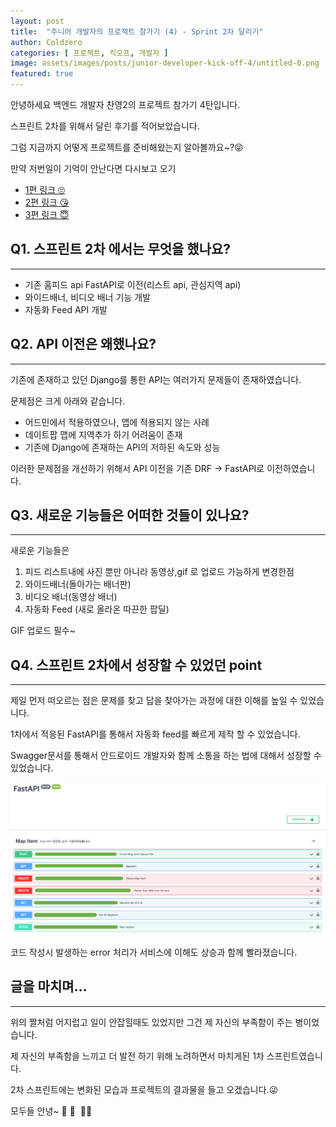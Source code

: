 ```yaml
---
layout: post
title:  "주니어 개발자의 프로젝트 참가기 (4) - Sprint 2차 달리기"
author: Coldzero
categories: [ 프로젝트, 킥오프, 개발자 ]
image: assets/images/posts/junior-developer-kick-off-4/untitled-0.png
featured: true
---
```


안녕하세요 백엔드 개발자 찬영2의 프로젝트 참가기 4탄입니다.

스프린트 2차를 위해서 달린 후기를 적어보았습니다.

그럼 지금까지 어떻게 프로젝트를 준비해왔는지 알아볼까요~?😜 

만약 저번일이 기억이 안난다면 다시보고 오기

 - [1편 링크 🙄](https://blog.datepop.co.kr/junior-developer-kick-off/)
 - [2편 링크 😘](https://blog.datepop.co.kr/junior-developer-kick-off-2/)
 - [3편 링크 😇](https://blog.datepop.co.kr/junior-developer-kick-off-3/)

## Q1.  스프린트 2차 에서는 무엇을 했나요?

---

- 기존 홈피드 api FastAPI로 이전(리스트 api, 관심지역 api)
- 와이드배너, 비디오 배너 기능 개발
- 자동화 Feed API 개발

## Q2.  API 이전은 왜했나요?

---

기존에 존재하고 있던 Django를 통한 API는 여러가지 문제들이 존재하였습니다.

문제점은 크게 아래와 같습니다.

- 어드민에서 적용하였으나, 앱에 적용되지 않는 사례
- 데이트팝 맵에 지역추가 하기 어려움이 존재
- 기존에 Django에 존재하는 API의 저하된 속도와 성능

이러한 문제점을 개선하기 위해서 API 이전을 기존 DRF → FastAPI로 이전하였습니다.

## Q3.  새로운 기능들은 어떠한 것들이 있나요?

---

새로운 기능들은 

1. 피드 리스트내에 사진 뿐만 아니라 동영상,gif 로 업로드 가능하게 변경한점
2. 와이드배너(돌아가는 배너판)
3. 비디오 배너(동영상 배너)
4. 자동화 Feed (새로 올라온 따끈한 팝딜)

GIF 업로드 필수~

## Q4.  스프린트 2차에서 성장할 수 있었던 point

---

제일 먼저 떠오르는 점은 문제를 찾고 답을 찾아가는 과정에 대한 이해를 높일 수 있었습니다.

1차에서 적응된 FastAPI를 통해서 자동화 feed를 빠르게 제작 할 수 있었습니다.

Swagger문서를 통해서 안드로이드 개발자와 함께 소통을 하는 법에 대해서 성장할 수 있었습니다.

![Untitled](/assets/images/posts/junior-developer-kick-off-4/untitled-1.png)

코드 작성시 발생하는 error 처리가 서비스에 이해도 상승과 함께 빨라졌습니다.

## 글을 마치며…

---

위의 짤처럼 어지럽고 일이 안잡힐때도 있었지만 그건 제 자신의 부족함이 주는 병이었습니다.

제 자신의 부족함을 느끼고 더 발전 하기 위해 노려하면서 마치게된 1차 스프린트였습니다.

2차 스프린트에는 변화된 모습과 프로젝트의 결과물을 들고 오겠습니다.😜

모두들 안녕~ 🥹  🤩  🙌🏻
